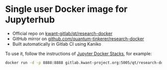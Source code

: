 # Single user Docker image for Jupyterhub

* Official repo on [kwant-gitlab/qt/research-docker](https://gitlab.kwant-project.org/qt/research-docker)
* GitHub mirror on [github.com/quantum-tinkerer/research-docker](https://github.com/quantum-tinkerer/research-docker)
* Built automatically in Gitlab CI using Kaniko

To use it, follow the instructions of [Jupyter Docker Stacks](https://jupyter-docker-stacks.readthedocs.io/en/latest/using/common.html#startup-hooks), for example:

```bash
docker run -d -p 8888:8888 gitlab.kwant-project.org:5005/qt/research-docker start-notebook.sh --NotebookApp.password='sha1:74ba40f8a388:c913541b7ee99d15d5ed31d4226bf7838f83a50e'
```
